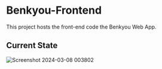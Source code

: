 # Benkyou-Frontend

This project hosts the front-end code the Benkyou Web App.

## Current State

![Screenshot 2024-03-08 003802](https://github.com/ilaylow/benkyou-frontend/assets/45478832/8428137a-fa96-4187-b1a3-1c3dae34ba45)
